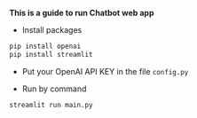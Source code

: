 **This is a guide to run Chatbot web app**

- Install packages
```bash
pip install openai
pip install streamlit
```

- Put your OpenAI API KEY in the file `config.py`

- Run by command
```bash
streamlit run main.py
```
